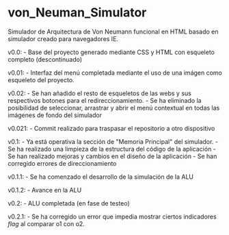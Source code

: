 # von_Neuman_Simulator
Simulador de Arquitectura de Von Neumann funcional en HTML basado en simulador creado para navegadores IE.

v0.0:
    - Base del proyecto generado mediante CSS y HTML con esqueleto completo (descontinuado)

v0.01:
    - Interfaz del menú completada mediante el uso de una imágen como esqueleto del proyecto.

v0.02:
    - Se han añadido el resto de esqueletos de las webs y sus respectivos botones para el redireccionamiento.
    - Se ha eliminado la posibilidad de seleccionar, arrastrar y abrir el menú contextual en todas las imágenes de fondo del simulador

v0.021:
    - Commit realizado para traspasar el repositorio a otro dispositivo

v0.1:
    - Ya está operativa la sección de "Memoria Principal" del simulador.
    - Se ha realizado una limpieza de la estructura del código de la aplicación
    - Se han realizado mejoras y cambios en el diseño de la aplicación
    - Se han corregido errores de direccionamiento

v0.1.1:
    - Se ha comenzado el desarrollo de la simulación de la ALU

v0.1.2:
    - Avance en la ALU

v0.2:
    - ALU completada (en fase de testeo)

v0.2.1:
    - Se ha corregido un error que impedia mostrar ciertos indicadores *flag* al comparar o1 con o2.
